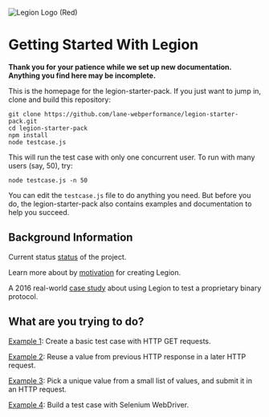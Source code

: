 
![Legion Logo (Red)](./logo-red.png "Legion Framework")

Getting Started With Legion
===========================

**Thank you for your patience while we set up new documentation. Anything you
find here may be incomplete.**

This is the homepage for the legion-starter-pack. If you just want to jump in,
clone and build this repository:

	git clone https://github.com/lane-webperformance/legion-starter-pack.git
	cd legion-starter-pack
	npm install
	node testcase.js

This will run the test case with only one concurrent user. To run with many
users (say, 50), try:

	node testcase.js -n 50

You can edit the `testcase.js` file to do anything you need. But before you do,
the legion-starter-pack also contains examples and documentation to help you
succeed.

Background Information
----------------------

Current status [status](./status.md) of the project.

Learn more about by [motivation](./motivation.md) for creating Legion.

A 2016 real-world [case study](./case_study.md) about using Legion to test a
proprietary binary protocol.

What are you trying to do?
--------------------------

[Example 1](./generated/001_simple.js.html): Create a basic test case with HTTP GET requests.

[Example 2](./generated/002_ticket.js.html): Reuse a value from previous HTTP response in a later HTTP request.

[Example 3](./generated/003_login_dataset.js.html): Pick a unique value from a small list of values, and submit it in an HTTP request.

[Example 4](./generated/004_selenium_webdriver.js.html): Build a test case with Selenium WebDriver.


